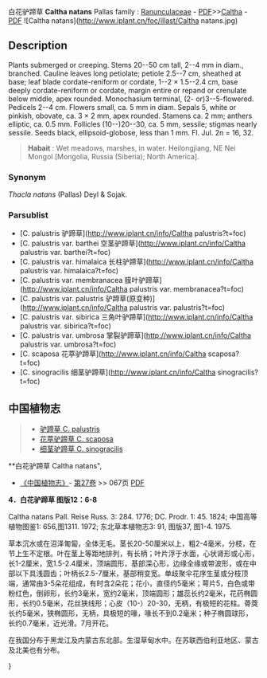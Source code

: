 白花驴蹄草 **Caltha natans** Pallas
family : [Ranunculaceae](http://www.iplant.cn/info/Ranunculaceae?t=foc) - [PDF](http://www.iplant.cn/foc/pdf/Ranunculaceae.pdf)>>[Caltha](http://www.iplant.cn/info/Caltha?t=foc) - [PDF](http://www.iplant.cn/foc/pdf/Caltha.pdf)
![Caltha natans](http://www.iplant.cn/foc/illast/Caltha natans.jpg)

## Description

Plants submerged or creeping. Stems 20--50 cm tall, 2--4 mm in diam., branched. Cauline leaves long petiolate; petiole 2.5--7 cm, sheathed at base; leaf blade cordate-reniform or cordate, 1--2 × 1.5--2.4 cm, base deeply cordate-reniform or cordate, margin entire or repand or crenulate below middle, apex rounded. Monochasium terminal, (2- or)3--5-flowered. Pedicels 2--4 cm. Flowers small, ca. 5 mm in diam. Sepals 5, white or pinkish, obovate, ca. 3 × 2 mm, apex rounded. Stamens ca. 2 mm; anthers elliptic, ca. 0.5 mm. Follicles (10--)20--30, ca. 5 mm, sessile; stigmas nearly sessile. Seeds black, ellipsoid-globose, less than 1 mm. Fl. Jul. 2n = 16, 32.

> **Habait** : 
> Wet meadows, marshes, in water. Heilongjiang, NE Nei Mongol [Mongolia, Russia (Siberia); North America].

### Synonym
*Thacla natans* (Pallas) Deyl & Sojak.

### Parsublist

* [C.  palustris  驴蹄草](http://www.iplant.cn/info/Caltha palustris?t=foc)
* [C.  palustris var. barthei  空茎驴蹄草](http://www.iplant.cn/info/Caltha palustris var. barthei?t=foc)
* [C.  palustris var. himalaica  长柱驴蹄草](http://www.iplant.cn/info/Caltha palustris var. himalaica?t=foc)
* [C.  palustris var. membranacea  膜叶驴蹄草](http://www.iplant.cn/info/Caltha palustris var. membranacea?t=foc)
* [C.  palustris var. palustris  驴蹄草(原变种)](http://www.iplant.cn/info/Caltha palustris var. palustris?t=foc)
* [C.  palustris var. sibirica  三角叶驴蹄草](http://www.iplant.cn/info/Caltha palustris var. sibirica?t=foc)
* [C.  palustris var. umbrosa  掌裂驴蹄草](http://www.iplant.cn/info/Caltha palustris var. umbrosa?t=foc)
* [C.  scaposa  花葶驴蹄草](http://www.iplant.cn/info/Caltha scaposa?t=foc)
* [C.  sinogracilis  细茎驴蹄草](http://www.iplant.cn/info/Caltha sinogracilis?t=foc)

## 中国植物志

> * [驴蹄草  C.  palustris](Caltha-palustris-驴蹄草.md)
> * [花葶驴蹄草  C.  scaposa](Caltha-scaposa-花葶驴蹄草.md)
> * [细茎驴蹄草  C.  sinogracilis](Caltha-sinogracilis-细茎驴蹄草.md)

**白花驴蹄草 Caltha natans",

* [《中国植物志》](http://www.iplant.cn/frps)- [第27卷](http://www.iplant.cn/frps/vol/27) >> 067页 [PDF](http://www.iplant.cn/frps/pdf/27/067.pdf)

**4．白花驴蹄草 图版12：6-8**

Caltha natans Pall. Reise Russ. 3: 284. 1776; DC. Prodr. 1: 45. 1824; 中国高等植物图鉴1: 656,图1311. 1972; 东北草本植物志3: 91, 图版37, 图1-4. 1975.

草本沉水或在沼泽匍匐，全体无毛。茎长20-50厘米以上，粗2-4毫米，分枝，在节上生不定根。叶在茎上等距地排列，有长柄；叶片浮于水面，心状肾形或心形，长1-2厘米，宽1.5-2.4厘米，顶端圆形，基部深心形，边缘全缘或带波形，或在中部以下具浅圆齿；叶柄长2.5-7厘米，基部稍变宽。单歧聚伞花序生茎或分枝顶端，通常由3-5朵花组成，有时含2朵花；花小，直径约5毫米；萼片5，白色或带粉红色，倒卵形，长约3毫米，宽约2毫米，顶端圆形；雄蕊长约2毫米，花药椭圆形，长约0.5毫米，花丝狭线形；心皮（10-）20-30，无柄，有极短的花柱。蓇葖长约5毫米，狭椭圆形，无柄，具极短的喙，喙长不到0.2毫米；种子椭圆球形，长约0.7毫米，近光滑。7月开花。

在我国分布于黑龙江及内蒙古东北部。生湿草甸水中。在苏联西伯利亚地区、蒙古及北美也有分布。

}